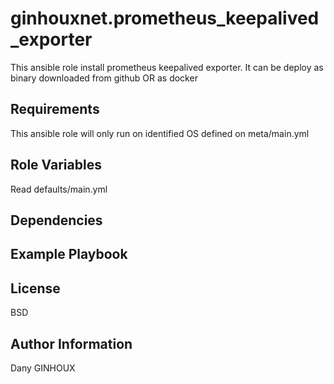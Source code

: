 ginhouxnet.prometheus_keepalived_exporter
=========

This ansible role install prometheus keepalived exporter.
It can be deploy as binary downloaded from github OR as docker



Requirements
------------

This ansible role will only run on identified OS defined on meta/main.yml


Role Variables
--------------

Read defaults/main.yml



Dependencies
------------




Example Playbook
----------------



License
-------

BSD


Author Information
------------------

Dany GINHOUX

